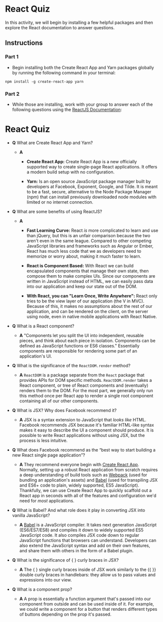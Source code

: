# React Quiz

In this activity, we will begin by installing a few helpful packages and then explore the React documentation to answer questions.

## Instructions

### Part 1

* Begin installing both the Create React App and Yarn packages globally by running the following command in your terminal:

`npm install -g create-react-app yarn`

### Part 2

* While those are installing, work with your group to answer each of the following questions using the [ReactJS Documentation](https://facebook.github.io/react/):

# React Quiz

* **Q** What are Create React App and Yarn?
  
  * **A**
    * **Create React App:** Create React App is a new officially supported way to create single-page React applications. It offers a modern build setup with no configuration.

    * **Yarn:** Is an open source JavaScript package manager built by developers at Facebook, Exponent, Google, and Tilde. It is meant to be a fast, secure, alternative to the Node Package Manager (npm) that can install previously downloaded node modules with limited or no internet connection.

* **Q** What are some benefits of using ReactJS?
  
  * **A**
    * **Fast Learning Curve:** React _is_ more complicated to learn and use than jQuery, but this is an unfair comparison because the two aren't even in the same league. Compared to other competing JavaScript libraries and frameworks such as Angular or Ember, React has much less code that we as developers need to memorize or worry about, making it much faster to learn.

    * **React is Component Based:** With React we can build encapsulated components that manage their own state, then compose them to make complex UIs. Since our components are written in JavaScript instead of HTML, we can easily pass data into our application and keep our state out of the DOM.

    * **With React, you can "Learn Once, Write Anywhere":** React only tries to be the view layer of our application (the V in MVC). Because of this, it makes no assumptions about the rest of our application, and can be rendered on the client, on the server using node, even in native mobile applications with React Native.

* **Q** What is a React component?

  * **A** "Components let you split the UI into independent, reusable pieces, and think about each piece in isolation. Components can be defined as JavaScript functions or ES6 classes." Essentially components are responsible for rendering some part of an application's UI.

* **Q** What is the significance of the `ReactDOM.render` method?

  * **A** `ReactDOM` is a package separate from the `React` package that provides APIs for DOM specific methods. `ReactDOM.render` takes a React component, or tree of React components and (eventually) renders them to the DOM. For the most part, we generally only run this method once per React app to render a single root component containing all of our other components.

* **Q** What is JSX? Why does Facebook recommend it?

  * **A** JSX is a syntax extension to JavaScript that _looks like_ HTML. Facebook recommends JSX because it's familiar HTML-like syntax makes it easy to describe the UI a component should produce. It is possible to write React applications without using JSX, but the process is less intuitive.

* **Q** What does Facebook recommend as the “best way to start building a new React single page application”?

  * **A** They recommend everyone begin with [Create React App](https://github.com/facebookincubator/create-react-app). Normally, setting up a robust React application from scratch requires a deep understanding of build tools such as [Webpack](https://webpack.js.org/) (used for bundling an application's assets) and [Babel](http://babeljs.io/) (used for transpiling JSX and ES6+ code to plain, widely supported, ES5 JavaScript). Thankfully, we can use Create React App to quickly scaffold  out a React app in seconds with all of the features and configuration we'd need for _most_ applications.

* **Q** What is Babel? And what role does it play in converting JSX into vanilla JavaScript?

  * **A** [Babel](http://babeljs.io/) is a JavaScript compiler. It takes next generation JavaScript (ES6/ES7/ES8) and compiles it down to widely supported ES5 JavaScript code. It also compiles JSX code down to regular JavaScript functions that browsers can understand. Developers can also extend the JavaScript syntax and add on their own features, and share them with others in the form of a Babel plugin.

* **Q** What is the significance of { } curly braces in JSX?

  * **A** The { } single curly braces inside of JSX work similarly to the {{ }} double curly braces in handlebars: they allow us to pass values and expressions into our view.

* **Q** What is a component prop?

  * **A** A prop is essentially a function argument that's passed into our component from outside and can be used inside of it. For example, we could write a component for a button that renders different types of buttons depending on the prop it's passed.